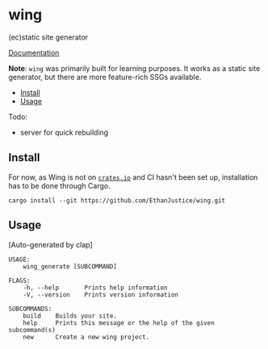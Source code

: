 # wing

(ec)static site generator

[Documentation](./docs/content)

**Note**: `wing` was primarily built for learning purposes. It works as a static site generator, but there are more feature-rich SSGs available.

+ [Install](#install)
+ [Usage](#usage)

Todo:

+ server for quick rebuilding

## Install

For now, as Wing is not on [`crates.io`](https://crates.io/) and CI hasn't been set up, installation has to be done through Cargo.

`cargo install --git https://github.com/EthanJustice/wing.git`

## Usage

[Auto-generated by clap]

```text
USAGE:
    wing_generate [SUBCOMMAND]

FLAGS:
    -h, --help       Prints help information
    -V, --version    Prints version information

SUBCOMMANDS:
    build    Builds your site.
    help     Prints this message or the help of the given subcommand(s)
    new      Create a new wing project.
```
